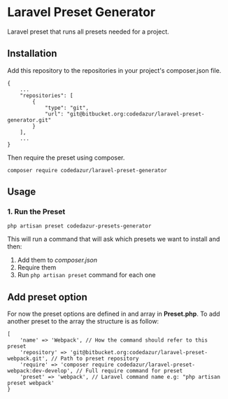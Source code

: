 
# Laravel Preset Generator

Laravel preset that runs all presets needed for a project.

## Installation

Add this repository to the repositories in your project's composer.json file.

```
{
    ...
    "repositories": [
        {
            "type": "git",
            "url": "git@bitbucket.org:codedazur/laravel-preset-generator.git"
        }
    ],
	...
}
```

Then require the preset using composer.

```
composer require codedazur/laravel-preset-generator

```

## Usage

### 1. Run the Preset

```
php artisan preset codedazur-presets-generator

```

This will run a command that will ask which presets we want to install and then: 
1. Add them to _composer.json_
2. Require them
3. Run `php artisan preset` command for each one

## Add preset option

For now the preset options are defined in and array in **Preset.php**. To add another preset to the array the structure is as follow:

```
[
    'name' => 'Webpack', // How the command should refer to this preset
    'repository' => 'git@bitbucket.org:codedazur/laravel-preset-webpack.git', // Path to preset repository
    'require' => 'composer require codedazur/laravel-preset-webpack:dev-develop', // Full require command for preset
    'preset' => 'webpack', // Laravel command name e.g: "php artisan preset webpack' 
}
```